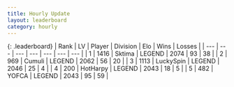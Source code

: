 ```yaml
---
title: Hourly Update
layout: leaderboard
category: hourly
---
```


{: .leaderboard}
| Rank | LV | Player | Division | Elo | Wins | Losses |
| --- | --- | --- | --- | --- | --- | --- |
| <span data-change="1">1</span> | 1416 | <span title="ID: 353063">Sktima</span> | LEGEND | <span data-change="18">2074</span> | <span data-change="4">93</span> | <span data-change="0">38</span> |
| <span data-change="-1">2</span> | 969 | <span title="ID: 294236">Cumuli</span> | LEGEND | <span data-change="0">2062</span> | <span data-change="0">56</span> | <span data-change="0">20</span> |
| <span data-change="2">3</span> | 1113 | <span title="ID: 498412">LuckySpin</span> | LEGEND | <span data-change="4">2046</span> | <span data-change="3">25</span> | <span data-change="1">4</span> |
| <span data-change="-1">4</span> | 200 | <span title="ID: 623829">HotHarpy</span> | LEGEND | <span data-change="0">2043</span> | <span data-change="0">18</span> | <span data-change="0">5</span> |
| <span data-change="-1">5</span> | 482 | <span title="ID: 650820">YOFCA</span> | LEGEND | <span data-change="0">2043</span> | <span data-change="0">95</span> | <span data-change="0">59</span> |
